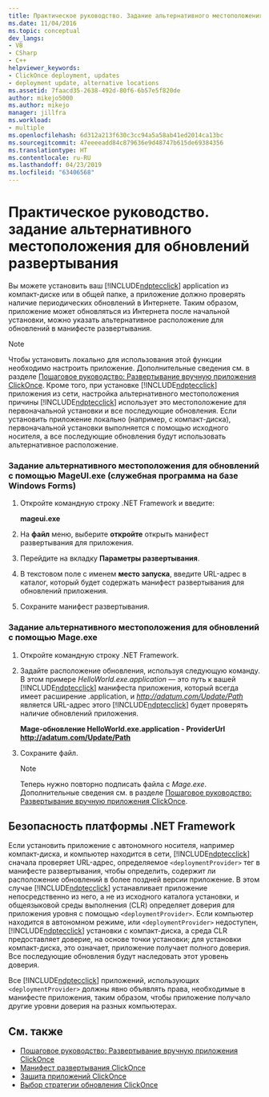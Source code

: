 ```yaml
---
title: Практическое руководство. Задание альтернативного местоположения для обновлений развертывания | Документация Майкрософт
ms.date: 11/04/2016
ms.topic: conceptual
dev_langs:
- VB
- CSharp
- C++
helpviewer_keywords:
- ClickOnce deployment, updates
- deployment update, alternative locations
ms.assetid: 7faacd35-2638-492d-80f6-6b57e5f820de
author: mikejo5000
ms.author: mikejo
manager: jillfra
ms.workload:
- multiple
ms.openlocfilehash: 6d312a213f630c3cc94a5a58ab41ed2014ca13bc
ms.sourcegitcommit: 47eeeeadd84c879636e9d48747b615de69384356
ms.translationtype: HT
ms.contentlocale: ru-RU
ms.lasthandoff: 04/23/2019
ms.locfileid: "63406568"
---
```

# <a name="how-to-specify-an-alternate-location-for-deployment-updates"></a>Практическое руководство. задание альтернативного местоположения для обновлений развертывания
Вы можете установить ваш [!INCLUDE[ndptecclick](../deployment/includes/ndptecclick_md.md)] application из компакт-диске или в общей папке, а приложение должно проверять наличие периодических обновлений в Интернете. Таким образом, приложение может обновляться из Интернета после начальной установки, можно указать альтернативное расположение для обновлений в манифесте развертывания.

> [!NOTE]
> Чтобы установить локально для использования этой функции необходимо настроить приложение. Дополнительные сведения см. в разделе [Пошаговое руководство: Развертывание вручную приложения ClickOnce](../deployment/walkthrough-manually-deploying-a-clickonce-application.md). Кроме того, при установке [!INCLUDE[ndptecclick](../deployment/includes/ndptecclick_md.md)] приложения из сети, настройка альтернативного местоположения причины [!INCLUDE[ndptecclick](../deployment/includes/ndptecclick_md.md)] использует это местоположение для первоначальной установки и все последующие обновления. Если установить приложение локально (например, с компакт-диска), первоначальной установки выполняется с помощью исходного носителя, а все последующие обновления будут использовать альтернативное расположение.

### <a name="specify-an-alternate-location-for-updates-by-using-mageuiexe-windows-forms-based-utility"></a>Задание альтернативного местоположения для обновлений с помощью MageUI.exe (служебная программа на базе Windows Forms)

1. Откройте командную строку .NET Framework и введите:

     **mageui.exe**

2. На **файл** меню, выберите **откройте** открыть манифест развертывания для приложения.

3. Перейдите на вкладку **Параметры развертывания**.

4. В текстовом поле с именем **место запуска**, введите URL-адрес в каталог, который будет содержать манифест развертывания для обновлений приложения.

5. Сохраните манифест развертывания.

### <a name="specify-an-alternate-location-for-updates-by-using-mageexe"></a>Задание альтернативного местоположения для обновлений с помощью Mage.exe

1. Откройте командную строку .NET Framework.

2. Задайте расположение обновления, используя следующую команду. В этом примере *HelloWorld.exe.application* — это путь к вашей [!INCLUDE[ndptecclick](../deployment/includes/ndptecclick_md.md)] манифеста приложения, который всегда имеет расширение .application, и *<http://adatum.com/Update/Path>* является URL-адрес этого [!INCLUDE[ndptecclick](../deployment/includes/ndptecclick_md.md)] будет проверять наличие обновлений приложения.

    **Mage-обновление HelloWorld.exe.application - ProviderUrl http://adatum.com/Update/Path**

3. Сохраните файл.

   > [!NOTE]
   > Теперь нужно повторно подписать файла с *Mage.exe*. Дополнительные сведения см. в разделе [Пошаговое руководство: Развертывание вручную приложения ClickOnce](../deployment/walkthrough-manually-deploying-a-clickonce-application.md).

## <a name="net-framework-security"></a>Безопасность платформы .NET Framework
 Если установить приложение с автономного носителя, например компакт-диска, и компьютер находится в сети, [!INCLUDE[ndptecclick](../deployment/includes/ndptecclick_md.md)] сначала проверяет URL-адрес, определяемое `<deploymentProvider>` тег в манифесте развертывания, чтобы определить, содержит ли расположение обновлений в более поздней версии приложение. В этом случае [!INCLUDE[ndptecclick](../deployment/includes/ndptecclick_md.md)] устанавливает приложение непосредственно из него, а не из исходного каталога установки, и общеязыковой среды выполнения (CLR) определяет доверия для приложения уровня с помощью `<deploymentProvider>`. Если компьютер находится в автономном режиме, или `<deploymentProvider>` недоступен, [!INCLUDE[ndptecclick](../deployment/includes/ndptecclick_md.md)] установки с компакт-диска, а среда CLR предоставляет доверие, на основе точки установки; для установки компакт-диска, это означает, приложение получает полного доверия. Все последующие обновления будут наследовать этот уровень доверия.

 Все [!INCLUDE[ndptecclick](../deployment/includes/ndptecclick_md.md)] приложений, использующих `<deploymentProvider>` должны явно объявлять права, необходимые в манифесте приложения, таким образом, чтобы приложение получало другие уровни доверия на разных компьютерах.

## <a name="see-also"></a>См. также
- [Пошаговое руководство: Развертывание вручную приложения ClickOnce](../deployment/walkthrough-manually-deploying-a-clickonce-application.md)
- [Манифест развертывания ClickOnce](../deployment/clickonce-deployment-manifest.md)
- [Защита приложений ClickOnce](../deployment/securing-clickonce-applications.md)
- [Выбор стратегии обновления ClickOnce](../deployment/choosing-a-clickonce-update-strategy.md)